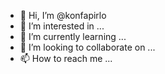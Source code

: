 - 👋 Hi, I’m @konfapirlo
- 👀 I’m interested in ...
- 🌱 I’m currently learning ...
- 💞️ I’m looking to collaborate on ...
- 📫 How to reach me ...

<!---
konfapirlo/konfapirlo is a ✨ special ✨ repository because its `README.md` (this file) appears on your GitHub profile.
You can click the Preview link to take a look at your changes.
--->

